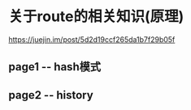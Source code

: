 # 关于route的相关知识(原理)
https://juejin.im/post/5d2d19ccf265da1b7f29b05f

## page1 -- hash模式
## page2 -- history